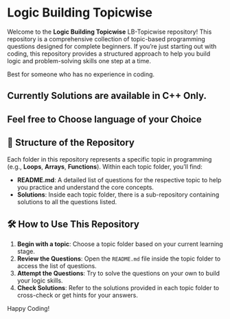 # Logic Building Topicwise

Welcome to the **Logic Building Topicwise** LB-Topicwise repository! This repository is a comprehensive collection of topic-based programming questions designed for complete beginners. If you’re just starting out with coding, this repository provides a structured approach to help you build logic and problem-solving skills one step at a time.

<p> Best for someone who has no experience in coding.</p>

## Currently Solutions are available in C++ Only.

## Feel free to Choose language of your Choice


## 📁 Structure of the Repository

Each folder in this repository represents a specific topic in programming (e.g., **Loops**, **Arrays**, **Functions**). Within each topic folder, you’ll find:
- **README.md**: A detailed list of questions for the respective topic to help you practice and understand the core concepts.
- **Solutions**: Inside each topic folder, there is a sub-repository containing solutions to all the questions listed.

## 🛠️ How to Use This Repository

1. **Begin with a topic**: Choose a topic folder based on your current learning stage.
2. **Review the Questions**: Open the `README.md` file inside the topic folder to access the list of questions.
3. **Attempt the Questions**: Try to solve the questions on your own to build your logic skills.
4. **Check Solutions**: Refer to the solutions provided in each topic folder to cross-check or get hints for your answers.

Happy Coding! 